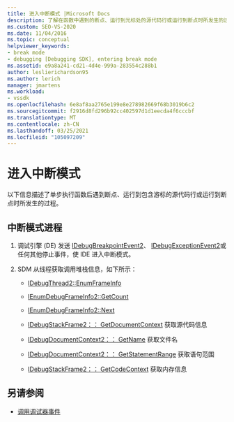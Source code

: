 ```yaml
---
title: 进入中断模式 |Microsoft Docs
description: 了解在函数中遇到的断点、运行到光标处的源代码行或运行到断点时所发生的过程。
ms.custom: SEO-VS-2020
ms.date: 11/04/2016
ms.topic: conceptual
helpviewer_keywords:
- break mode
- debugging [Debugging SDK], entering break mode
ms.assetid: e9a8a241-cd21-4d4e-999a-283554c288b1
author: leslierichardson95
ms.author: lerich
manager: jmartens
ms.workload:
- vssdk
ms.openlocfilehash: 6e8af8aa2765e199e8e278982669f68b3019b6c2
ms.sourcegitcommit: f2916d8fd296b92cc402597d1d1eecda4f6cccbf
ms.translationtype: MT
ms.contentlocale: zh-CN
ms.lasthandoff: 03/25/2021
ms.locfileid: "105097209"
---
```

# <a name="enter-break-mode"></a>进入中断模式
以下信息描述了单步执行函数后遇到断点、运行到包含游标的源代码行或运行到断点时所发生的过程。

## <a name="break-mode-process"></a>中断模式进程

1. 调试引擎 (DE) 发送 [IDebugBreakpointEvent2](../../extensibility/debugger/reference/idebugbreakpointevent2.md)、 [IDebugExceptionEvent2](../../extensibility/debugger/reference/idebugexceptionevent2.md)或任何其他停止事件，使 IDE 进入中断模式。

2. SDM 从线程获取调用堆栈信息，如下所示：

    - [IDebugThread2::EnumFrameInfo](../../extensibility/debugger/reference/idebugthread2-enumframeinfo.md)

    - [IEnumDebugFrameInfo2::GetCount](../../extensibility/debugger/reference/ienumdebugframeinfo2-getcount.md)

    - [IEnumDebugFrameInfo2::Next](../../extensibility/debugger/reference/ienumdebugframeinfo2-next.md)

    - [IDebugStackFrame2：： GetDocumentContext](../../extensibility/debugger/reference/idebugstackframe2-getdocumentcontext.md) 获取源代码信息

    - [IDebugDocumentContext2：： GetName](../../extensibility/debugger/reference/idebugdocumentcontext2-getname.md) 获取文件名

    - [IDebugDocumentContext2：： GetStatementRange](../../extensibility/debugger/reference/idebugdocumentcontext2-getstatementrange.md) 获取语句范围

    - [IDebugStackFrame2：： GetCodeContext](../../extensibility/debugger/reference/idebugstackframe2-getcodecontext.md) 获取内存信息

## <a name="see-also"></a>另请参阅
- [调用调试器事件](../../extensibility/debugger/calling-debugger-events.md)
